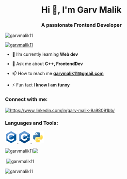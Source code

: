 <h1 align="center">Hi 👋, I'm Garv Malik</h1>
<h3 align="center">A passionate Frontend Developer</h3>

<p align="left"> <img src="https://komarev.com/ghpvc/?username=garvmalik11&label=Profile%20views&color=0e75b6&style=flat" alt="garvmalik11" /> </p>

<p align="left"> <a href="https://github.com/ryo-ma/github-profile-trophy"><img src="https://github-profile-trophy.vercel.app/?username=garvmalik11" alt="garvmalik11" /></a> </p>

- 🌱 I’m currently learning **Web dev**

- 💬 Ask me about **C++, FrontendDev**

- 📫 How to reach me **garvmalik11@gmail.com**

- ⚡ Fun fact **I know I am funny**

<h3 align="left">Connect with me:</h3>
<p align="left">
<a href="https://linkedin.com/in/https://www.linkedin.com/in/garv-malik-9a98091bb/" target="blank"><img align="center" src="https://raw.githubusercontent.com/rahuldkjain/github-profile-readme-generator/master/src/images/icons/Social/linked-in-alt.svg" alt="https://www.linkedin.com/in/garv-malik-9a98091bb/" height="30" width="40" /></a>
</p>

<h3 align="left">Languages and Tools:</h3>
<p align="left"> <a href="https://www.cprogramming.com/" target="_blank" rel="noreferrer"> <img src="https://raw.githubusercontent.com/devicons/devicon/master/icons/c/c-original.svg" alt="c" width="40" height="40"/> </a> <a href="https://www.w3schools.com/cpp/" target="_blank" rel="noreferrer"> <img src="https://raw.githubusercontent.com/devicons/devicon/master/icons/cplusplus/cplusplus-original.svg" alt="cplusplus" width="40" height="40"/> </a> <a href="https://www.python.org" target="_blank" rel="noreferrer"> <img src="https://raw.githubusercontent.com/devicons/devicon/master/icons/python/python-original.svg" alt="python" width="40" height="40"/> </a> </p>
<img src="https://commons.wikimedia.org/wiki/File:CSS3_and_HTML5_logos_and_wordmarks.svg>"
<p><img align="left" src="https://github-readme-stats.vercel.app/api/top-langs?username=garvmalik11&show_icons=true&locale=en&layout=compact" alt="garvmalik11" /></p>

<p>&nbsp;<img align="center" src="https://github-readme-stats.vercel.app/api?username=garvmalik11&show_icons=true&locale=en" alt="garvmalik11" /></p>

<p><img align="center" src="https://github-readme-streak-stats.herokuapp.com/?user=garvmalik11&" alt="garvmalik11" /></p>

